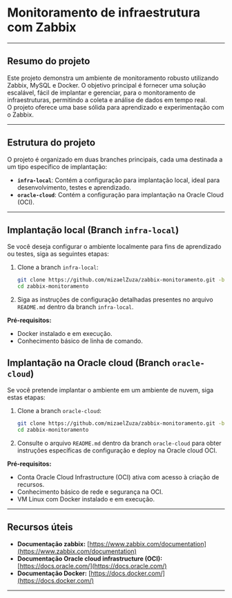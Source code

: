 # Monitoramento de infraestrutura com Zabbix

---

## Resumo do projeto

Este projeto demonstra um ambiente de monitoramento robusto utilizando Zabbix, MySQL e Docker. O objetivo principal é fornecer uma solução escalável, fácil de implantar e gerenciar, para o monitoramento de infraestruturas, permitindo a coleta e análise de dados em tempo real.  
O projeto oferece uma base sólida para aprendizado e experimentação com o Zabbix.

---

## Estrutura do projeto

O projeto é organizado em duas branches principais, cada uma destinada a um tipo específico de implantação:

*   **`infra-local`**: Contém a configuração para implantação local, ideal para desenvolvimento, testes e aprendizado.
*   **`oracle-cloud`**: Contém a configuração para implantação na Oracle Cloud (OCI).

---

## Implantação local (Branch `infra-local`)

Se você deseja configurar o ambiente localmente para fins de aprendizado ou testes, siga as seguintes etapas:

1.  Clone a branch `infra-local`:
    ```bash
    git clone https://github.com/mizaelZuza/zabbix-monitoramento.git -b infra-local
    cd zabbix-monitoramento
    ```
2.  Siga as instruções de configuração detalhadas presentes no arquivo `README.md` dentro da branch `infra-local`.

**Pré-requisitos:**

*   Docker instalado e em execução.
*   Conhecimento básico de linha de comando.

## Implantação na Oracle cloud (Branch `oracle-cloud`)

Se você pretende implantar o ambiente em um ambiente de nuvem, siga estas etapas:

1.  Clone a branch `oracle-cloud`:
    ```bash
    git clone https://github.com/mizaelZuza/zabbix-monitoramento.git -b oracle-cloud
    cd zabbix-monitoramento
    ```
2.  Consulte o arquivo `README.md` dentro da branch `oracle-cloud` para obter instruções específicas de configuração e deploy na Oracle cloud OCI.

**Pré-requisitos:**

*   Conta Oracle Cloud Infrastructure (OCI) ativa com acesso à criação de recursos.
*   Conhecimento básico de rede e segurança na OCI.
*   VM Linux com Docker instalado e em execução.

---

## Recursos úteis

*   **Documentação zabbix:** [https://www.zabbix.com/documentation](https://www.zabbix.com/documentation)
*   **Documentação Oracle cloud infrastructure (OCI):** [https://docs.oracle.com/](https://docs.oracle.com/)
*   **Documentação Docker:** [https://docs.docker.com/](https://docs.docker.com/)

---